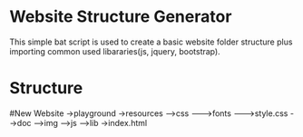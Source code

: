 # Website Structure Generator
 
This simple bat script is used to create a basic website folder structure plus importing common used libararies(js, jquery, bootstrap).


# Structure
  
  #New Website
  ->playground
  ->resources
  -->css
  --->fonts
  --->style.css
  -->doc
  -->img
  -->js
  -->lib
  ->index.html
